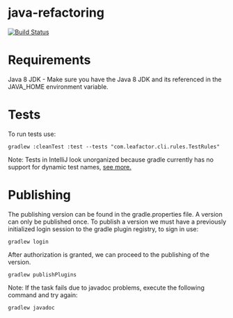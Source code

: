 # java-refactoring

[![Build Status](https://travis-ci.com/TQRG/leafactor-ci.svg?token=35rpGpzubsgs2UqfNV5N&branch=master)](https://travis-ci.com/TQRG/leafactor-ci)

# Requirements

Java 8 JDK - Make sure you have the Java 8 JDK and its referenced in the JAVA_HOME environment variable.

# Tests

To run tests use:
```
gradlew :cleanTest :test --tests "com.leafactor.cli.rules.TestRules"
```

Note: Tests in IntelliJ look unorganized because gradle currently has no support for dynamic test names, [see more.](https://github.com/gradle/gradle/issues/5975) 

# Publishing
The publishing version can be found in the gradle.properties file. A version can only be published once.
To publish a version we must have a previously initialized login session to the gradle plugin registry, to sign in use:

```
gradlew login
```

After authorization is granted, we can proceed to the publishing of the version.

```
gradlew publishPlugins
``` 

Note:
If the task fails due to javadoc problems, execute the following command and try again:
```
gradlew javadoc
```
